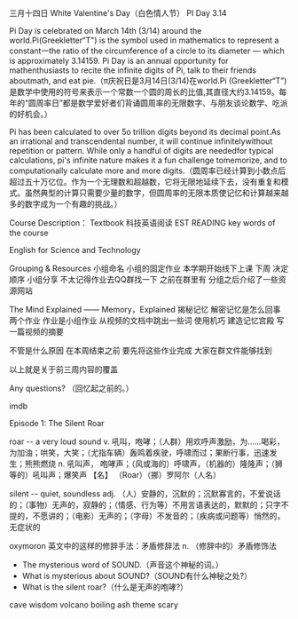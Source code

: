 三月十四日 White Valentine's Day（白色情人节）
PI Day 3.14

Pi Day is celebrated on March 14th (3/14) around the world.Pi(Greekletter“T") is the symbol used in mathematics to represent a constant一the ratio of the circumference of a circle to its diameter — which is approximately 3.14159. Pi Day is an annual opportunity for mathenthusiasts to recite the infinite digits of Pi, talk to their friends aboutmath, and eat pie.（π庆祝日是3月14日(3/14)在world.Pi (Greekletter“T”)是数学中使用的符号来表示一个常数一个圆的周长的比值,其直径大约3.14159。每年的“圆周率日”都是数学爱好者们背诵圆周率的无限数字、与朋友谈论数学、吃派的好机会。）

Pi has been calculated to over 5o trillion digits beyond its decimal point.As an irrational and transcendental number, it will continue infinitelywithout repetition or pattern. While only a handful of digits are neededfor typical calculations, pi's infinite nature makes it a fun challenge tomemorize, and to computationally calculate more and more digits.（圆周率已经计算到小数点后超过五十万亿位。作为一个无理数和超越数，它将无限地延续下去，没有重复和模式。虽然典型的计算只需要少量的数字，但圆周率的无限本质使记忆和计算越来越多的数字成为一个有趣的挑战。）

Course Description：
Textbook 科技英语阅读 EST READING
key words of the course

English for Science and Technology

Grouping & Resources
小组命名
小组的固定作业
本学期开始线下上课
下周 决定顺序 小组分享
不太记得作业去QQ群找一下
之前在群里有
分组之后介绍了一些资源网站

The Mind Explained —— Memory，Explained 揭秘记忆
解密记忆是怎么回事
两个作业 作业是小组作业
从视频的文档中跳出一些词
使用机巧 建造记忆宫殿
写一篇视频的摘要

不管是什么原因 在本周结束之前 要先将这些作业完成
大家在群文件能够找到

以上就是关于前三周内容的覆盖

Any questions? （回忆起之前的。）

imdb

Episode 1: The Silent Roar

roar -- a very loud sound 
v. 吼叫，咆哮；（人群）用欢呼声激励，为......喝彩，为加油；哄笑，大笑；（尤指车辆）轰鸣着疾驶，呼啸而过；果断行事，迅速发生；熊熊燃烧
n. 吼叫声， 咆哮声；（风或海的）呼啸声，（机器的）隆隆声；（狮等的）吼叫声；爆笑声
【名】 （Roar）（挪）罗阿尔（人名）

silent -- quiet, soundless 
adj. （人）安静的，沉默的；沉默寡言的，不爱说话的；（事物）无声的，寂静的；（情感、行为等）不用言语表达的，默默的；只字不提的，不愿讲的；（电影）无声的；（字母）不发音的；（疾病或问题等）悄然的，无症状的

oxymoron
英文中的这样的修辞手法：矛盾修辞法
n. （修辞中的）矛盾修饰法

- The mysterious word of SOUND.（声音这个神秘的词。）
- What is mysterious about SOUND?（SOUND有什么神秘之处?）
- What is the silent roar?（什么是无声的咆哮?）

cave 
wisdom
volcano
boiling
ash
theme
scary
